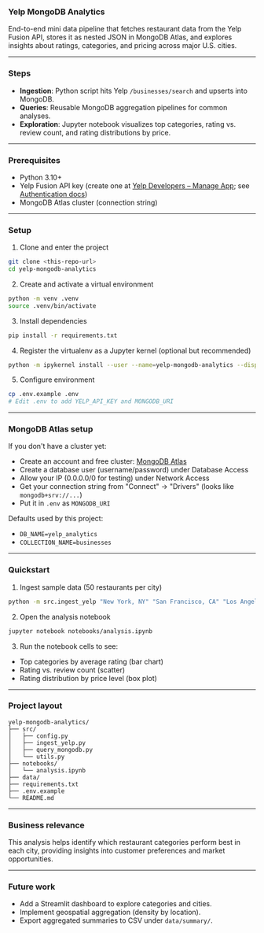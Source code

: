 ### Yelp MongoDB Analytics

End-to-end mini data pipeline that fetches restaurant data from the Yelp Fusion API, stores it as nested JSON in MongoDB Atlas, and explores insights about ratings, categories, and pricing across major U.S. cities.

---

### Steps

- **Ingestion**: Python script hits Yelp `/businesses/search` and upserts into MongoDB.
- **Queries**: Reusable MongoDB aggregation pipelines for common analyses.
- **Exploration**: Jupyter notebook visualizes top categories, rating vs. review count, and rating distributions by price.

---

### Prerequisites

- Python 3.10+
- Yelp Fusion API key (create one at [Yelp Developers – Manage App](https://www.yelp.com/developers/v3/manage_app); see [Authentication docs](https://www.yelp.com/developers/documentation/v3/authentication))
- MongoDB Atlas cluster (connection string)

---

### Setup

1) Clone and enter the project

```bash
git clone <this-repo-url>
cd yelp-mongodb-analytics
```

2) Create and activate a virtual environment

```bash
python -m venv .venv
source .venv/bin/activate
```

3) Install dependencies

```bash
pip install -r requirements.txt
```

4) Register the virtualenv as a Jupyter kernel (optional but recommended)

```bash
python -m ipykernel install --user --name=yelp-mongodb-analytics --display-name "Python (yelp-mongodb-analytics)"
```

5) Configure environment

```bash
cp .env.example .env
# Edit .env to add YELP_API_KEY and MONGODB_URI
```

---

### MongoDB Atlas setup

If you don't have a cluster yet:

- Create an account and free cluster: [MongoDB Atlas](https://www.mongodb.com/atlas/database)
- Create a database user (username/password) under Database Access
- Allow your IP (0.0.0.0/0 for testing) under Network Access
- Get your connection string from "Connect" → "Drivers" (looks like `mongodb+srv://...`)
- Put it in `.env` as `MONGODB_URI`

Defaults used by this project:

- `DB_NAME=yelp_analytics`
- `COLLECTION_NAME=businesses`

---

### Quickstart

1) Ingest sample data (50 restaurants per city)

```bash
python -m src.ingest_yelp "New York, NY" "San Francisco, CA" "Los Angeles, CA" "Chicago, IL" "Houston, TX"
```

2) Open the analysis notebook

```bash
jupyter notebook notebooks/analysis.ipynb
```

3) Run the notebook cells to see:

- Top categories by average rating (bar chart)
- Rating vs. review count (scatter)
- Rating distribution by price level (box plot)

---

### Project layout

```
yelp-mongodb-analytics/
├── src/
│   ├── config.py
│   ├── ingest_yelp.py
│   ├── query_mongodb.py
│   └── utils.py
├── notebooks/
│   └── analysis.ipynb
├── data/
├── requirements.txt
├── .env.example
└── README.md
```

---

### Business relevance

This analysis helps identify which restaurant categories perform best in each city, providing insights into customer preferences and market opportunities.

---

### Future work

- Add a Streamlit dashboard to explore categories and cities.
- Implement geospatial aggregation (density by location).
- Export aggregated summaries to CSV under `data/summary/`.
